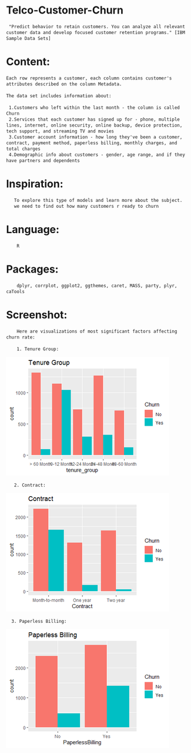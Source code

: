 # Telco-Customer-Churn

     "Predict behavior to retain customers. You can analyze all relevant customer data and develop focused customer retention programs." [IBM Sample Data Sets]

# Content:

    Each row represents a customer, each column contains customer's attributes described on the column Metadata.

    The data set includes information about:
        
     1.Customers who left within the last month - the column is called Churn
     2.Services that each customer has signed up for - phone, multiple lines, internet, online security, online backup, device protection, tech support, and streaming TV and movies
     3.Customer account information - how long they've been a customer, contract, payment method, paperless billing, monthly charges, and total charges
     4.Demographic info about customers - gender, age range, and if they have partners and dependents

# Inspiration:

       To explore this type of models and learn more about the subject.
       we need to find out how many customers r ready to churn

# Language:
        R 
 
# Packages:
        dplyr, corrplot, ggplot2, ggthemes, caret, MASS, party, plyr, caTools

# Screenshot: 
        Here are visualizations of most significant factors affecting churn rate:
        
        1. Tenure Group:
        
 ![image1](https://github.com/sakshij25/Telco-Customer-Churn/blob/master/Tenure%20Group.png)
        
       2. Contract:
       
 ![image2](https://github.com/sakshij25/Telco-Customer-Churn/blob/master/Contract.png)

      3. Paperless Billing:
    
 ![image3](https://github.com/sakshij25/Telco-Customer-Churn/blob/master/Paperless%20Billing.png)
